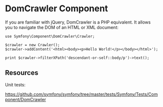 DomCrawler Component
====================

If you are familiar with jQuery, DomCrawler is a PHP equivalent. It allows you to navigate the DOM of an HTML or XML document:

```
use Symfony\Component\DomCrawler\Crawler;

$crawler = new Crawler();
$crawler->addContent('<html><body><p>Hello World!</p></body></html>');

print $crawler->filterXPath('descendant-or-self::body/p')->text();
```

Resources
---------

Unit tests:

https://github.com/symfony/symfony/tree/master/tests/Symfony/Tests/Component/DomCrawler
